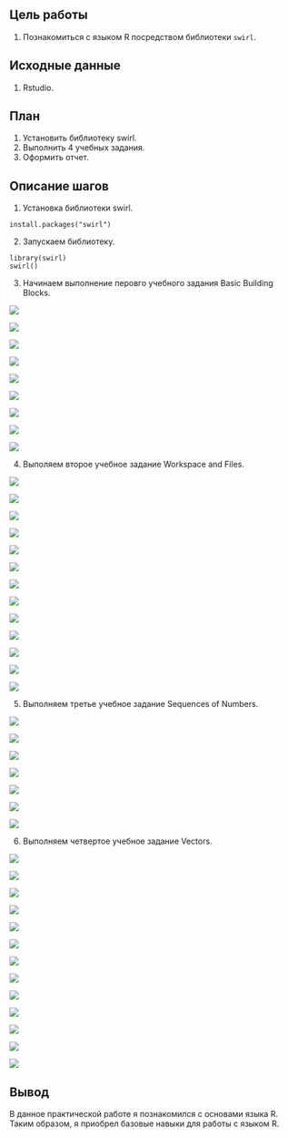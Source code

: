 ## Цель работы

1. Познакомиться с языком R посредством библиотеки `swirl`.

## Исходные данные

1. Rstudio.

## План

1. Установить библиотеку swirl.
2. Выполнить 4 учебных задания.
3. Оформить отчет.

## Описание шагов

1. Установка библиотеки swirl.
```
install.packages("swirl")
```
2. Запускаем библиотеку. 
```
library(swirl)
swirl()
```
3. Начинаем выполнение перовго учебного задания Basic Building Blocks.

![](pics/s1.png)

![](pics/s2.png)

![](pics/s3.png)

![](pics/s4.png)

![](pics/s5.png)

![](pics/s6.png)

![](pics/s7.png)

![](pics/s8.png)

![](pics/s9.png)

4. Выполяем второе учебное задание Workspace and Files.

![](pics/s10.png)

![](pics/s11.png)

![](pics/s12.png)

![](pics/s13.png)

![](pics/s14.png)

![](pics/s15.png)

![](pics/s16.png)

![](pics/s17.png)

![](pics/s18.png)

![](pics/s19.png)

![](pics/s20.png)

![](pics/s21.png)

![](pics/s22.png)

5. Выполняем третье учебное задание Sequences of Numbers.

![](pics/s23.png)

![](pics/s24.png)

![](pics/s25.png)

![](pics/s26.png)

![](pics/s27.png)

![](pics/s28.png)

![](pics/s29.png)

6. Выполняем четвертое учебное задание Vectors.

![](pics/s29.png)

![](pics/s30.png)

![](pics/s31.png)

![](pics/s32.png)

![](pics/s33.png)

![](pics/s34.png)

![](pics/s35.png)

![](pics/s36.png)

![](pics/s37.png)

![](pics/s38.png)

![](pics/s39.png)

![](pics/s40.png)

![](pics/s41.png)

## Вывод
В данное практической работе я познакомился с основами языка R. Таким образом, я приобрел базовые навыки для работы с языком R.